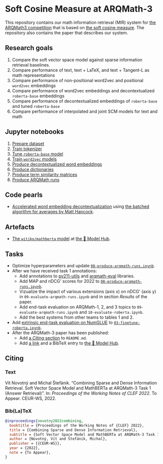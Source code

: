 # Soft Cosine Measure at ARQMath-3

This repository contains our math information retrieval (MIR) system for
[the ARQMath3 competition][1] that is based on [the soft cosine measure][2].
The repository also contains the paper that describes our system.

 [1]: https://www.cs.rit.edu/~dprl/ARQMath/
 [2]: https://radimrehurek.com/gensim/auto_examples/tutorials/run_scm.html

## Research goals

1. Compare the soft vector space model against sparse information retrieval
   baselines.
2. Compare performance of text, text + LaTeX, and text + Tangent-L as math
   representations
3. Compare performance of non-positional word2vec and positional `word2vec`
   embeddings
4. Compare performance of word2vec embeddings and decontextualized
   `roberta-base` embeddings
5. Compare performance of decontextualized embeddings of `roberta-base` and
   tuned `roberta-base`
6. Compare performance of interpolated and joint SCM models for text and math

## Jupyter notebooks

1. [Prepare dataset][3]
2. [Train tokenizer][6]
3. [Tune `roberta-base` model][7]
4. [Train `word2vec` models][8]
5. [Produce decontextualized word embeddings][10]
6. [Produce dictionaries][11]
7. [Produce term similarity matrices][12]
8. [Produce ARQMath runs][15]

## Code pearls

- [Accelerated word embedding decontextualization][16] using
  [the batched algorithm for averages by Matt Hancock][4].

## Artefacts

- [The `witiko/mathberta` model][7] at [the 🤗 Model Hub][17].

## Tasks

- Optimize hyperparameters and update [`08-produce-arqmath-runs.ipynb`][15].
- After we have received task 1 annotations:
  - Add annotations to [pv211-utils][22] and [arqmath-eval][23] libraries.
  - Add MAP and nDCG' scores for 2022 to [`08-produce-arqmath-runs.ipynb`][15].
  - Vizualize the impact of various extensions (axis x) on nDCG' (axis y)
    in `09-evaluate-arqmath-runs.ipynb` and in section *Results* of the paper.
  - Add end-task evaluation on ARQMath-1, 2, and 3 topics to
    `09-evaluate-arqmath-runs.ipynb` and `10-evaluate-roberta.ipynb`.
  - Add the best systems from other teams to tables 1 and 2.
- Add [extrinsic end-task evaluation on NumGLUE][14] to
  [`03-finetune-roberta.ipynb`][7].
- After the ARQMath-3 paper has been published:
  - Add [a *Citing* section][18] to `README.md`.
  - Add [a link][19] and a BibTeX entry to [the 🤗 Model Hub][17].

## Citing

### Text

Vít Novotný and Michal Štefánik. “Combining Sparse and Dense Information
Retrieval. Soft Vector Space Model and MathBERTa at ARQMath-3 Task 1 (Answer
Retrieval)”. In: *Proceedings of the Working Notes of CLEF 2022*. To Appear.
CEUR-WS, 2022.

### Bib(La)TeX

``` bib
@inproceedings{novotny2022combining,
  booktitle = {Proceedings of the Working Notes of {CLEF} 2022},
  title = {Combining Sparse and Dense Information Retrieval},
  subtitle = {Soft Vector Space Model and MathBERTa at ARQMath-3 Task 1 (Answer Retrieval)},
  author = {Novotný, Vít and Štefánik, Michal},
  publisher = {{CEUR-WS}},
  year = {2022},
  note = {To Appear},
}
```

 [3]: 01-prepare-dataset.ipynb
 [4]: https://notmatthancock.github.io/2017/03/23/simple-batch-stat-updates.html
 [5]: 05-produce-word-embeddings.ipynb
 [6]: 02-train-tokenizers.ipynb
 [7]: 03-finetune-roberta.ipynb
 [8]: 04-train-word2vec.ipynb
 [9]: https://arxiv.org/abs/1912.01412v1
 [10]: 05-produce-decontextualized-word-embeddings.ipynb
 [11]: 06-produce-dicttionaries.ipynb
 [12]: 07-produce-term-similarity-matrices.ipynb
 [13]: https://opus.nlpl.eu/EUconst.php
 [14]: http://allenai.org/data/numglue
 [15]: 08-produce-arqmath-runs.ipynb
 [16]: https://github.com/Witiko/scm-at-arqmath3/blob/d43cdced1bfd15754b4ca54291cf94b097b93068/scm_at_arqmath3/extract_decontextualized_word_embeddings.py#L104-L141
 [17]: https://huggingface.co/witiko/mathberta
 [18]: https://github.com/MIR-MU/WebMIaS#citing-webmias
 [19]: https://huggingface.co/roberta-base#roberta-base-model
 [20]: https://huggingface.co/roberta-base#bibtex-entry-and-citation-info
 [21]: https://huggingface.co/roberta-base#how-to-use
 [22]: https://github.com/MIR-MU/ARQMath-eval
 [23]: https://github.com/MIR-MU/pv211-utils
 [24]: https://easychair.org/conferences/submission?a=28850142;submission=6037102
 [25]: https://stackoverflow.com/a/64333567/657401
